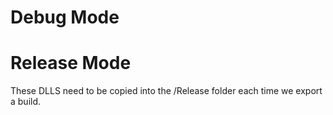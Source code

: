 # Debug Mode
 

# Release Mode
These DLLS need to be copied into the /Release folder each time we export a build. 
